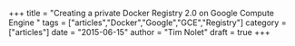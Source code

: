 +++
title = "Creating a private Docker Registry 2.0 on Google Compute Engine " 
tags = ["articles","Docker","Google","GCE","Registry"]
category = ["articles"]
date = "2015-06-15"
author = "Tim Nolet"
draft = true
+++